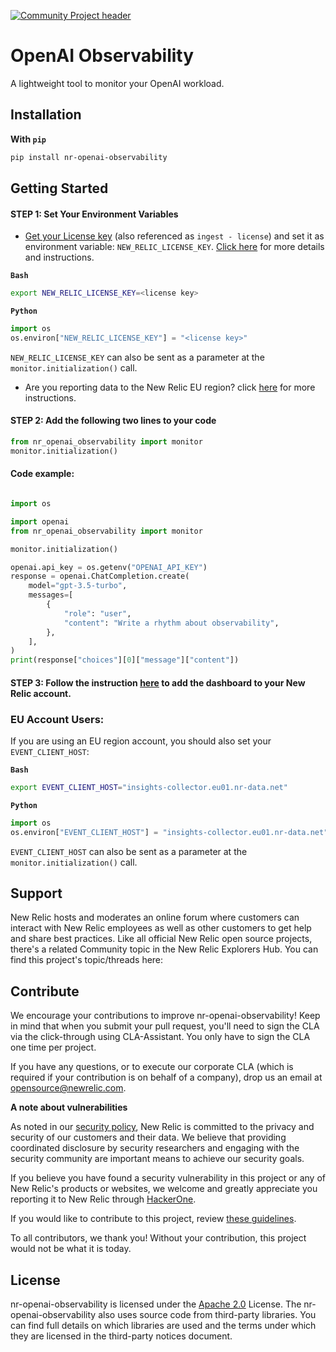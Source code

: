 [![Community Project header](https://github.com/newrelic/open-source-office/raw/master/examples/categories/images/Community_Project.png)](https://github.com/newrelic/open-source-office/blob/master/examples/categories/index.md#category-community-project)

# OpenAI Observability

A lightweight tool to monitor your OpenAI workload.

## Installation

**With `pip`**

```bash
pip install nr-openai-observability
```

## Getting Started

#### STEP 1: Set Your Environment Variables

- [Get your License key](https://one.newrelic.com/launcher/api-keys-ui.api-keys-launcher) (also referenced as `ingest - license`) and set it as environment variable: `NEW_RELIC_LICENSE_KEY`.
  [Click here](https://docs.newrelic.com/docs/apis/intro-apis/new-relic-api-keys/#license-key) for more details and instructions.

**`Bash`**

```bash
export NEW_RELIC_LICENSE_KEY=<license key>
```

**`Python`**

```python
import os
os.environ["NEW_RELIC_LICENSE_KEY"] = "<license key>"
```

`NEW_RELIC_LICENSE_KEY` can also be sent as a parameter at the `monitor.initialization()`
call.

- Are you reporting data to the New Relic EU region? click [here](#eu-account-users) for more instructions.

#### STEP 2: Add the following two lines to your code

```python
from nr_openai_observability import monitor
monitor.initialization()
```

#### Code example:

```python

import os

import openai
from nr_openai_observability import monitor

monitor.initialization()

openai.api_key = os.getenv("OPENAI_API_KEY")
response = openai.ChatCompletion.create(
    model="gpt-3.5-turbo",
    messages=[
        {
            "role": "user",
            "content": "Write a rhythm about observability",
        },
    ],
)
print(response["choices"][0]["message"]["content"])
```

#### STEP 3: Follow the instruction [here](https://one.newrelic.com/launcher/catalog-pack-details.launcher/?pane=eyJuZXJkbGV0SWQiOiJjYXRhbG9nLXBhY2stZGV0YWlscy5jYXRhbG9nLXBhY2stY29udGVudHMiLCJxdWlja3N0YXJ0SWQiOiI1ZGIyNWRiZC1hNmU5LTQ2ZmMtYTcyOC00Njk3ZjY3N2ZiYzYifQ==) to add the dashboard to your New Relic account.

### EU Account Users:

If you are using an EU region account, you should also set your `EVENT_CLIENT_HOST`:

**`Bash`**

```bash
export EVENT_CLIENT_HOST="insights-collector.eu01.nr-data.net"
```

**`Python`**

```python
import os
os.environ["EVENT_CLIENT_HOST"] = "insights-collector.eu01.nr-data.net"
```

`EVENT_CLIENT_HOST` can also be sent as a parameter at the `monitor.initialization()`
call.

## Support

New Relic hosts and moderates an online forum where customers can interact with New Relic employees as well as other customers to get help and share best practices. Like all official New Relic open source projects, there's a related Community topic in the New Relic Explorers Hub. You can find this project's topic/threads here:

## Contribute

We encourage your contributions to improve nr-openai-observability! Keep in mind that when you submit your pull request, you'll need to sign the CLA via the click-through using CLA-Assistant. You only have to sign the CLA one time per project.

If you have any questions, or to execute our corporate CLA (which is required if your contribution is on behalf of a company), drop us an email at opensource@newrelic.com.

**A note about vulnerabilities**

As noted in our [security policy](../../security/policy), New Relic is committed to the privacy and security of our customers and their data. We believe that providing coordinated disclosure by security researchers and engaging with the security community are important means to achieve our security goals.

If you believe you have found a security vulnerability in this project or any of New Relic's products or websites, we welcome and greatly appreciate you reporting it to New Relic through [HackerOne](https://hackerone.com/newrelic).

If you would like to contribute to this project, review [these guidelines](./CONTRIBUTING.md).

To all contributors, we thank you! Without your contribution, this project would not be what it is today.

## License

nr-openai-observability is licensed under the [Apache 2.0](http://apache.org/licenses/LICENSE-2.0.txt) License.
The nr-openai-observability also uses source code from third-party libraries. You can find full details on which libraries are used and the terms under which they are licensed in the third-party notices document.
